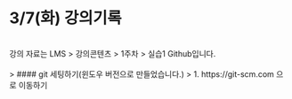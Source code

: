 # 3/7(화) 강의기록
<br/>
강의 자료는 LMS > 강의콘텐츠 > 1주차 > 실습1 Github입니다.
<br/><br/>
> #### git 세팅하기(윈도우 버전으로 만들었습니다.)  
> 1. https://git-scm.com 으로 이동하기  
